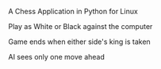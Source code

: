 A Chess Application in Python for Linux

Play as White or Black against the computer

Game ends when either side's king is taken

AI sees only one move ahead


